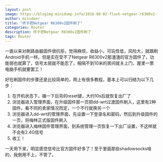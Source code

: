 ```yaml
---
layout: post
image: https://blogimg.minidump.info/2016-08-02-flush-netgear-r6300v2-firmware.md
author: missdeer
title: "终于把Netgear R6300v2固件刷了"
categories: Router
description: 终于把Netgear R6300v2固件刷了
tags: Router
---
```

一直以来对刷路由器固件很抗拒，觉得麻烦，收益小，可玩性低，风险大，就跟刷Android手机一样。但是实在受不了Netgear R6300v2那渣渣的官方固件了，功能弱也就算了，信号太弱就不能忍了，相隔不到10米的房间就关上门，屋里一票电脑手机就要罢工！

好在刷固件的步骤还是比较简单的，网上有很多教程，基本上可以归结为以下几步：

1. 在开机状态下，捅一下后背的reset键，大约10s后就恢复出厂了
2. 浏览器进入管理界面，在升级固件那一页把dd-wrt过渡固件刷入，这里有2种固件，看不同的卖家情况而定，一个不行就换另一个
3. 浏览器进入dd-wrt的管理界面，先设置一下登录名和密码，然后到升级固件的一页，将梅林正式版固件刷入
4. 浏览器进入梅林固件管理界面，到系统管理一页恢复一下出厂设置，不这样就不会有2.4G信号
5. 收工！

一天用下来，明显感觉信号比官方固件好多了！至于里面那些shadowsocks啥的，我倒用不上，不管了。
